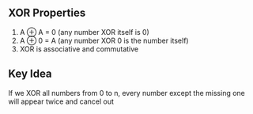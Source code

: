 ## XOR Properties
1. A ⊕ A = 0 (any number XOR itself is 0)
2. A ⊕ 0 = A (any number XOR 0 is the number itself)
3. XOR is associative and commutative

## Key Idea
If we XOR all numbers from 0 to n,
every number except the missing one will appear twice and cancel out